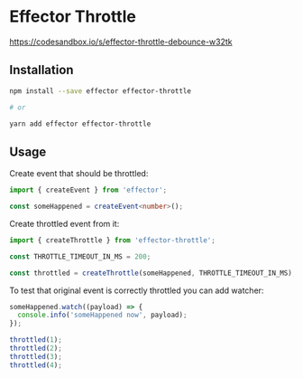 # Effector Throttle

https://codesandbox.io/s/effector-throttle-debounce-w32tk

## Installation

```bash
npm install --save effector effector-throttle

# or

yarn add effector effector-throttle
```

## Usage

Create event that should be throttled:

```ts
import { createEvent } from 'effector';

const someHappened = createEvent<number>();
```

Create throttled event from it:

```ts
import { createThrottle } from 'effector-throttle';

const THROTTLE_TIMEOUT_IN_MS = 200;

const throttled = createThrottle(someHappened, THROTTLE_TIMEOUT_IN_MS);
```

To test that original event is correctly throttled you can add watcher:

```ts
someHappened.watch((payload) => {
  console.info('someHappened now', payload);
});

throttled(1);
throttled(2);
throttled(3);
throttled(4);
```
